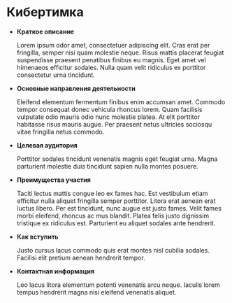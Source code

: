 # Кибертимка

- **Краткое описание**
    
    Lorem ipsum odor amet, consectetuer adipiscing elit. Cras erat per fringilla, semper nisi quam molestie neque. Risus mattis placerat feugiat suspendisse praesent penatibus finibus eu magnis. Eget amet vel himenaeos efficitur sodales. Nulla quam velit ridiculus ex porttitor consectetur urna tincidunt. 
    
- **Основные направления деятельности**
    
    Eleifend elementum fermentum finibus enim accumsan amet. Commodo tempor consequat donec vehicula rhoncus lorem. Quam facilisis vulputate odio mauris odio nunc molestie platea. At elit porttitor habitasse risus mauris augue. Per praesent netus ultricies sociosqu vitae fringilla netus commodo.
    
- **Целевая аудитория**
    
    Porttitor sodales tincidunt venenatis magnis eget feugiat urna. Magna parturient molestie duis tincidunt sapien nulla montes posuere. 
    
- **Преимущества участия**
    
    Taciti lectus mattis congue leo ex fames hac. Est vestibulum etiam efficitur nulla aliquet fringilla semper porttitor. Litora erat aenean erat luctus libero. Per est tincidunt, nunc augue est justo fames. Velit fames morbi eleifend, rhoncus ac mus blandit. Platea felis justo dignissim tristique ex ridiculus est. Parturient eu aliquet sodales ante hendrerit.
    
- **Как вступить**
    
    Justo cursus lacus commodo quis erat montes nisl cubilia sodales. Facilisi elit pretium aenean hendrerit tempor.
    
- **Контактная информация**
    
    Leo lacus litora elementum potenti venenatis arcu neque. Iaculis lorem tempus hendrerit magna nisi eleifend venenatis aliquet.